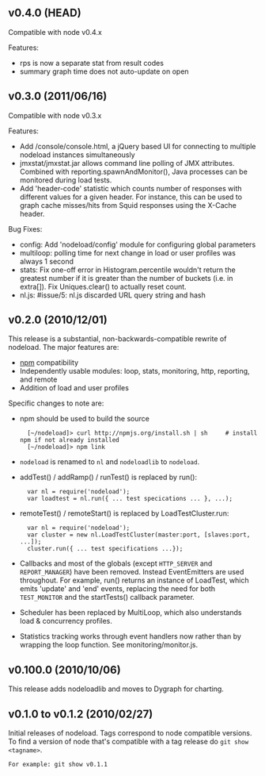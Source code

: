 ## v0.4.0 (HEAD) ##

Compatible with node v0.4.x

Features:

* rps is now a separate stat from result codes
* summary graph time does not auto-update on open

## v0.3.0 (2011/06/16) ##

Compatible with node v0.3.x

Features:

* Add /console/console.html, a jQuery based UI for connecting to multiple nodeload instances simultaneously
* jmxstat/jmxstat.jar allows command line polling of JMX attributes. Combined with reporting.spawnAndMonitor(), Java processes can be monitored during load tests.
* Add 'header-code' statistic which counts number of responses with different values for a given header. For instance, this can be used to graph cache misses/hits from Squid responses using the X-Cache header.

Bug Fixes:

* config: Add 'nodeload/config' module for configuring global parameters
* multiloop: polling time for next change in load or user profiles was always 1 second
* stats: Fix one-off error in Histogram.percentile wouldn't return the greatest number if it is greater than the number of buckets (i.e. in extra[]). Fix Uniques.clear() to actually reset count.
* nl.js: #issue/5: nl.js discarded URL query string and hash

## v0.2.0 (2010/12/01) ##

This release is a substantial, non-backwards-compatible rewrite of nodeload. The major features are:

* [npm](http://npmjs.org/) compatibility
* Independently usable modules: loop, stats, monitoring, http, reporting, and remote
* Addition of load and user profiles

Specific changes to note are:

* npm should be used to build the source

        [~/nodeload]> curl http://npmjs.org/install.sh | sh     # install npm if not already installed
        [~/nodeload]> npm link

* `nodeload` is renamed to `nl` and `nodeloadlib` to `nodeload`.

* addTest() / addRamp() / runTest() is replaced by run():

        var nl = require('nodeload');
        var loadtest = nl.run({ ... test specications ... }, ...);

* remoteTest() / remoteStart() is replaced by LoadTestCluster.run:

        var nl = require('nodeload');
        var cluster = new nl.LoadTestCluster(master:port, [slaves:port, ...]);
        cluster.run({ ... test specifications ...});

* Callbacks and most of the globals (except `HTTP_SERVER` and `REPORT_MANAGER`) have been removed. Instead EventEmitters are used throughout. For example, run() returns an instance of LoadTest, which emits 'update' and 'end' events, replacing the need for both `TEST_MONITOR` and the startTests() callback parameter.

* Scheduler has been replaced by MultiLoop, which also understands load & concurrency profiles.

* Statistics tracking works through event handlers now rather than by wrapping the loop function. See monitoring/monitor.js.

## v0.100.0 (2010/10/06) ##

This release adds nodeloadlib and moves to Dygraph for charting.

## v0.1.0 to v0.1.2 (2010/02/27) ##

Initial releases of nodeload. Tags correspond to node compatible versions. To find a version of node that's compatible with a tag release do `git show <tagname>`.

    For example: git show v0.1.1
